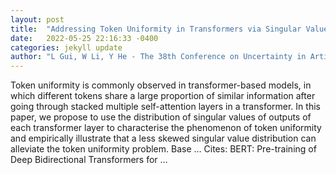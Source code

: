 ```yaml
---
layout: post
title:  "Addressing Token Uniformity in Transformers via Singular Value Transformation"
date:   2022-05-25 22:16:33 -0400
categories: jekyll update
author: "L Gui, W Li, Y He - The 38th Conference on Uncertainty in Artificial …, 2022"
---
```

Token uniformity is commonly observed in transformer-based models, in which different tokens share a large proportion of similar information after going through stacked multiple self-attention layers in a transformer. In this paper, we propose to use the distribution of singular values of outputs of each transformer layer to characterise the phenomenon of token uniformity and empirically illustrate that a less skewed singular value distribution can alleviate the token uniformity problem. Base … Cites: ‪BERT: Pre-training of Deep Bidirectional Transformers for …‬